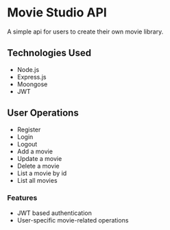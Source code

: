 # Movie Studio API
A simple api for users to create their own movie library.
## Technologies Used
- Node.js
- Express.js
- Moongose
- JWT
## User Operations
- Register
- Login
- Logout
- Add a movie
- Update a movie
- Delete a movie
- List a movie by id
- List all movies
### Features
- JWT based authentication
- User-specific movie-related operations
